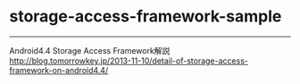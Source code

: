 # storage-access-framework-sample

---

Android4.4 Storage Access Framework解説  
<http://blog.tomorrowkey.jp/2013-11-10/detail-of-storage-access-framework-on-android4.4/>



